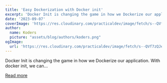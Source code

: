 ```yaml
---
title: 'Easy Dockerization with Docker init'
excerpt: 'Docker Init is changing the game in how we Dockerize our application.  With docker init, we can...'
date: '2023-09-07'
coverImage: 'https://res.cloudinary.com/practicaldev/image/fetch/s--QVf7zQJe--/c_imagga_scale,f_auto,fl_progressive,h_420,q_auto,w_1000/https://dev-to-uploads.s3.amazonaws.com/uploads/articles/s0el1f6l458a8qth9cbi.png'
author:
  name: Koders
  picture: "assets/blog/authors/koders.png"
ogImage:
  url: 'https://res.cloudinary.com/practicaldev/image/fetch/s--QVf7zQJe--/c_imagga_scale,f_auto,fl_progressive,h_420,q_auto,w_1000/https://dev-to-uploads.s3.amazonaws.com/uploads/articles/s0el1f6l458a8qth9cbi.png'
---
```


Docker Init is changing the game in how we Dockerize our application.  With docker init, we can...

[Read more](https://dev.to/livecycle/easy-dockerization-with-docker-init-3oom)
